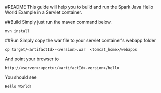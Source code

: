#README
This guide will help you to build and run the Spark Java Hello World Example in a Servlet container.

##Build
Simply just run the maven command below.

    mvn install


##Run
Simply copy the war file to your servlet container's webapp folder

    cp target/<artifactId>-<version>.war  <tomcat_home>/webapps
  
And point your browser to 
   
    http://<server>:<port>:/<artifactId>-version>/hello
    
You should see

    Hello World!